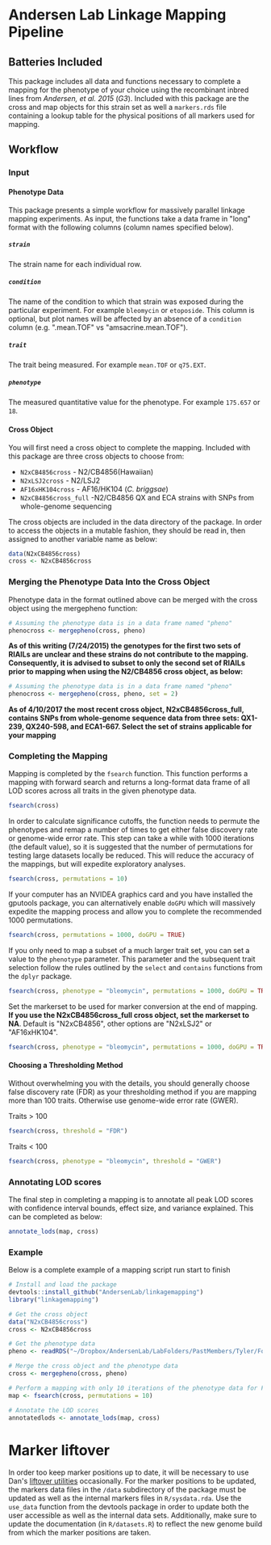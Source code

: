 # Andersen Lab Linkage Mapping Pipeline

## Batteries Included

This package includes all data and functions necessary to complete a mapping for the phenotype of your choice using the recombinant inbred lines from *Andersen, et al. 2015* (*G3*). Included with this package are the cross and map objects for this strain set as well a `markers.rds` file containing a lookup table for the physical positions of all markers used for mapping.

## Workflow

### Input

#### Phenotype Data

This package presents a simple workflow for massively parallel linkage mapping experiments. As input, the functions take a data frame in "long" format with the following columns (column names specified below).

##### `strain`

The strain name for each individual row.

##### `condition`

The name of the condition to which that strain was exposed during the particular experiment. For example `bleomycin` or `etoposide`. This column is optional, but plot names will be affected by an absence of a `condition` column (e.g. ".mean.TOF" vs "amsacrine.mean.TOF").

##### `trait`

The trait being measured. For example `mean.TOF` or `q75.EXT`.

##### `phenotype`

The measured quantitative value for the phenotype. For example `175.657` or `18`.

#### Cross Object

You will first need a cross object to complete the mapping. Included with this package are three cross objects to choose from:

+ `N2xCB4856cross` - N2/CB4856(Hawaiian)
+ `N2xLSJ2cross` - N2/LSJ2
+ `AF16xHK104cross` - AF16/HK104 (*C. briggsae*)
+ `N2xCB4856cross_full` -N2/CB4856 QX and ECA strains with SNPs from whole-genome sequencing

The cross objects are included in the data directory of the package. In order to access the objects in a mutable fashion, they should be read in, then assigned to another variable name as below:

```r
data(N2xCB4856cross)
cross <- N2xCB4856cross
```

### Merging the Phenotype Data Into the Cross Object

Phenotype data in the format outlined above can be merged with the cross object using the mergepheno function:

```r
# Assuming the phenotype data is in a data frame named "pheno"
phenocross <- mergepheno(cross, pheno)
```

**As of this writing (7/24/2015) the genotypes for the first two sets of RIAILs are unclear and these strains do not contribute to the mapping. Consequently, it is advised to subset to only the second set of RIAILs prior to mapping when using the N2/CB4856 cross object, as below:**

```r
# Assuming the phenotype data is in a data frame named "pheno"
phenocross <- mergepheno(cross, pheno, set = 2)
```

**As of 4/10/2017 the most recent cross object, N2xCB4856cross_full, contains SNPs from whole-genome sequence data from three sets: QX1-239, QX240-598, and ECA1-667. Select the set of strains applicable for your mapping**

### Completing the Mapping

Mapping is completed by the `fsearch` function. This function performs a mapping with forward search and returns a long-format data frame of all LOD scores across all traits in the given phenotype data.

```r
fsearch(cross)
```

In order to calculate significance cutoffs, the function needs to permute the phenotypes and remap a number of times to get either false discovery rate or genome-wide error rate. This step can take a while with 1000 iterations (the default value), so it is suggested that the number of permutations for testing large datasets locally be reduced. This will reduce the accuracy of the mappings, but will expedite exploratory analyses.

```r
fsearch(cross, permutations = 10)
```

If your computer has an NVIDEA graphics card and you have installed the gputools package, you can alternatively enable `doGPU` which will massively expedite the mapping process and allow you to complete the recommended 1000 permutations.


```r
fsearch(cross, permutations = 1000, doGPU = TRUE)
```

If you only need to map a subset of a much larger trait set, you can set a value to the `phenotype` parameter. This parameter and the subsequent trait selection follow the rules outlined by the `select` and `contains` functions from the `dplyr` package.

```r
fsearch(cross, phenotype = "bleomycin", permutations = 1000, doGPU = TRUE)
```

Set the markerset to be used for marker conversion at the end of mapping. **If you use the N2xCB4856cross_full cross object, set the markerset to NA**. Default is "N2xCB4856", other options are "N2xLSJ2" or "AF16xHK104".

```r
fsearch(cross, phenotype = "bleomycin", permutations = 1000, doGPU = TRUE, markerset = NA)
```

#### Choosing a Thresholding Method

Without overwhelming you with the details, you should generally choose false discovery rate (FDR) as your thresholding method if you are mapping more than 100 traits. Otherwise use genome-wide error rate (GWER).

Traits > 100

```r
fsearch(cross, threshold = "FDR")
```

Traits < 100

```r
fsearch(cross, phenotype = "bleomycin", threshold = "GWER")
```

### Annotating LOD scores

The final step in completing a mapping is to annotate all peak LOD scores with confidence interval bounds, effect size, and variance explained. This can be completed as below:

```r
annotate_lods(map, cross)
```

### Example

Below is a complete example of a mapping script run start to finish

```r
# Install and load the package
devtools::install_github("AndersenLab/linkagemapping")
library("linkagemapping")

# Get the cross object
data("N2xCB4856cross")
cross <- N2xCB4856cross

# Get the phenotype data
pheno <- readRDS("~/Dropbox/AndersenLab/LabFolders/PastMembers/Tyler/ForTrip/RIAILs2_processed.rds")

# Merge the cross object and the phenotype data
cross <- mergepheno(cross, pheno)

# Perform a mapping with only 10 iterations of the phenotype data for FDR calc
map <- fsearch(cross, permutations = 10)

# Annotate the LOD scores
annotatedlods <- annotate_lods(map, cross)
```

# Marker liftover

In order too keep marker positions up to date, it will be necessary to use Dan's [liftover utilities](https://github.com/AndersenLab/liftover-utils) occasionally. For the marker positions to be updated, the markers data files in the `/data` subdirectory of the package must be updated as well as the internal markers files in `R/sysdata.rda`. Use the `use_data` function from the devtools package in order to update both the user accessible as well as the internal data sets. Additionally, make sure to update the documentation (in `R/datasets.R`) to reflect the new genome build from which the marker positions are taken.
